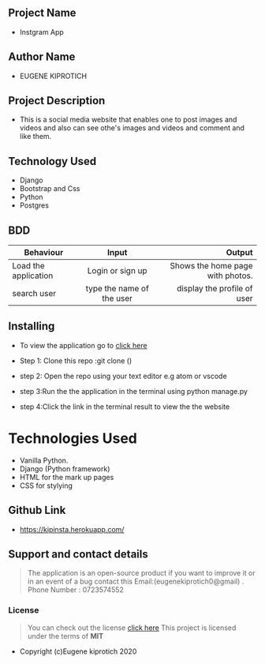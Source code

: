 
## Project Name

- Instgram App

## Author Name

- EUGENE KIPROTICH

## Project Description


- This is a social media website that enables one to post images and videos and also can see othe's images and videos and comment and like them.



## Technology Used

- Django
- Bootstrap and Css
- Python 
- Postgres

## BDD
 
| Behaviour                   | Input                  | Output                                             |
| ------------------------    |:----------------------:| --------------------------------------------------:|
| Load the application        | Login or sign up       | Shows the home page with photos.                   |
|search user                  | type the name of the user |display the profile of user|

## Installing 

- To view the application go to [click here]()
- Step 1: Clone this repo :git clone ()

- step 2: Open the repo using your text editor e.g atom or vscode

- step 3:Run the the application in  the terminal using python manage.py

- step 4:Click the link in the terminal result to view the the website

# Technologies Used

- Vanilla Python.
- Django (Python framework)
- HTML for the mark up pages
- CSS for stylying
## Github Link

- https://kipinsta.herokuapp.com/

## Support and contact details
> The application is an open-source product if you  want to improve it or in an event of a bug  contact this
> Email:(eugenekiprotich0@gmail) .
> Phone Number : 0723574552

### License
>You can check out the license [click here](https://choosealicense.com/licenses/mit/)
This project is licensed under the terms of **MIT**

- 
  Copyright (c)Eugene kiprotich  2020